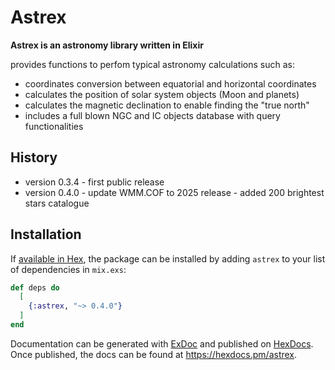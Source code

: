 # Astrex

**Astrex is an astronomy library written in Elixir**

provides functions to perfom typical astronomy calculations such as:
- coordinates conversion between equatorial and horizontal coordinates
- calculates the position of solar system objects (Moon and planets)
- calculates the magnetic declination to enable finding the "true north"
- includes a full blown NGC and IC objects database with query functionalities

## History
- version 0.3.4 - first public release
- version 0.4.0 - update WMM.COF to 2025 release - added 200 brightest stars catalogue

## Installation

If [available in Hex](https://hex.pm/docs/publish), the package can be installed
by adding `astrex` to your list of dependencies in `mix.exs`:

```elixir
def deps do
  [
    {:astrex, "~> 0.4.0"}
  ]
end
```

Documentation can be generated with [ExDoc](https://github.com/elixir-lang/ex_doc)
and published on [HexDocs](https://hexdocs.pm). Once published, the docs can
be found at <https://hexdocs.pm/astrex>.

